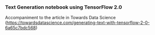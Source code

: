 ### Text Generation notebook using TensorFlow 2.0

Accompaniment to the article in Towards Data Science (https://towardsdatascience.com/generating-text-with-tensorflow-2-0-6a65c7bdc568)
      
